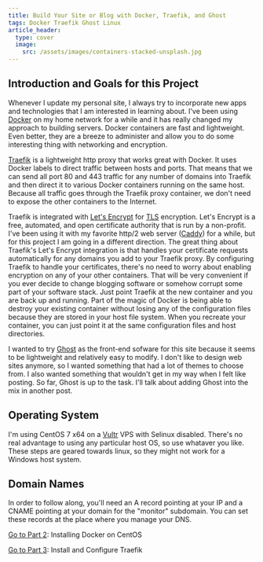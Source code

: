 ```yaml
---
title: Build Your Site or Blog with Docker, Traefik, and Ghost
tags: Docker Traefik Ghost Linux
article_header:
  type: cover
  image:
    src: /assets/images/containers-stacked-unsplash.jpg
---
```


## Introduction and Goals for this Project  

Whenever I update my personal site, I always try to incorporate new apps and technologies that I am interested in learning about. I've been using [Docker](https://www.docker.com/) on my home network for a while and it has really changed my approach to building servers. Docker containers are fast and lightweight. Even better, they are a breeze to administer and allow you to do some interesting thing with networking and encryption.

[Traefik](https://traefik.io/) is a lightweight http proxy that works great with Docker. It uses Docker labels to direct traffic between hosts and ports. That means that we can send all port 80 and 443 traffic for any number of domains into Traefik and then direct it to various Docker containers running on the same host. Because all traffic goes through the Traefik proxy container, we don't need to expose the other containers to the Internet.

Traefik is integrated with [Let's Encrypt](https://letsencrypt.org/) for [TLS](https://en.wikipedia.org/wiki/Transport_Layer_Security) encryption. Let's Encrypt is a free, automated, and open certificate authority that is run by a non-profit. I've been using it with my favorite http/2 web server ([Caddy](https://caddyserver.com/)) for a while, but for this project I am going in a different direction. The great thing about Traefik's Let's Encrypt integration is that handles your certificate requests automatically for any domains you add to your Traefik proxy. By configuring Traefik to handle your certificates, there's no need to worry about enabling encryption on any of your other containers. That will be very convenient if you ever decide to change blogging software or somehow corrupt some part of your software stack. Just point Traefik at the new container and you are back up and running. Part of the magic of Docker is being able to destroy your existing container without losing any of the configuration files because they are stored in your host file system. When you recreate your container, you can just point it at the same configuration files and host directories.

I wanted to try [Ghost](https://ghost.org/) as the front-end sofware for this site because it seems to be lightweight and relatively easy to modify. I don't like to design web sites anymore, so I wanted something that had a lot of themes to choose from. I also wanted something that wouldn't get in my way when I felt like posting. So far, Ghost is up to the task. I'll talk about adding Ghost into the mix in another post.

## Operating System

I'm using CentOS 7 x64 on a [Vultr](https://www.vultr.com/?ref=7091040) VPS with Selinux disabled. There's no real advantage to using any particular host OS, so use whataver you like. These steps are geared towards linux, so they might not work for a Windows host system.

## Domain Names

In order to follow along, you'll need an A record pointing at your IP and a CNAME pointing at your domain for the "monitor" subdomain. You can set these records at the place where you manage your DNS.

[Go to Part 2](2018-01-06-installing-docker-on-centos.html): Installing Docker on CentOS

[Go to Part 3](2018-01-07-install-and-configure-traefik-in-docker.html): Install and Configure Traefik
